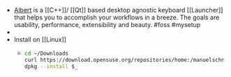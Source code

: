 - [Albert](https://albertlauncher.github.io/) is a [[C++]]/ [[Qt]] based desktop agnostic keyboard [[Launcher]] that helps you to accomplish your workflows in a breeze. The goals are usability, performance, extensibility and beauty. #foss #mysetup
-
- Install on [[Linux]]
	- ```bash
	  cd ~/Downloads
	  curl https://download.opensuse.org/repositories/home:/manuelschneid3r/xUbuntu_22.04/amd64/albert_0.22.17-0+597.1_amd64.deb --output albert_0.22.17-0+597.1_amd64.deb
	  dpkg --install $_
	  ```